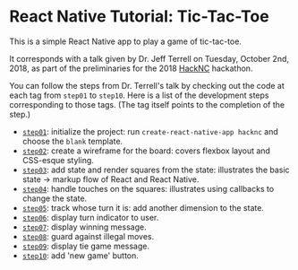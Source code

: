 # React Native Tutorial: Tic-Tac-Toe

This is a simple React Native app to play a game of tic-tac-toe.

It corresponds with a talk given by Dr. Jeff Terrell on Tuesday, October 2nd, 2018, as part of the preliminaries for the 2018 [HackNC](https://hacknc.com/) hackathon.

You can follow the steps from Dr. Terrell's talk by checking out the code at each tag from `step01` to `step10`. Here is a list of the development steps corresponding to those tags. (The tag itself points to the completion of the step.)

- [`step01`](https://gitlab.com/unc-app-lab/react-native-tutorial-tic-tac-toe/commit/22486950b53f6e02cfcbd84820751f13acf44ce2): initialize the project: run `create-react-native-app hacknc` and choose the `blank` template.
- [`step02`](https://gitlab.com/unc-app-lab/react-native-tutorial-tic-tac-toe/commit/b456423692ee24d74efe2584ab71f6c9998836e1): create a wireframe for the board: covers flexbox layout and CSS-esque styling.
- [`step03`](https://gitlab.com/unc-app-lab/react-native-tutorial-tic-tac-toe/commit/133cc63f71a64ab59c8716c6c7e2247bd9f56881): add state and render squares from the state: illustrates the basic state -> markup flow of React and React Native.
- [`step04`](https://gitlab.com/unc-app-lab/react-native-tutorial-tic-tac-toe/commit/27a6962593273f394e0e0299040bc4f3fd249cc6): handle touches on the squares: illustrates using callbacks to change the state.
- [`step05`](https://gitlab.com/unc-app-lab/react-native-tutorial-tic-tac-toe/commit/2cbfccb684c75ef1ffc9e8ed27158fb9212b7996): track whose turn it is: add another dimension to the state.
- [`step06`](https://gitlab.com/unc-app-lab/react-native-tutorial-tic-tac-toe/commit/39fbdccaca81902a5cd054351569c48bc8536cb1): display turn indicator to user.
- [`step07`](https://gitlab.com/unc-app-lab/react-native-tutorial-tic-tac-toe/commit/629449301fa79ebcff037b7860cad84ff81cdf9e): display winning message.
- [`step08`](https://gitlab.com/unc-app-lab/react-native-tutorial-tic-tac-toe/commit/2d76fc60901e3aa4982527ce94f1d45471b01717): guard against illegal moves.
- [`step09`](https://gitlab.com/unc-app-lab/react-native-tutorial-tic-tac-toe/commit/424aca144d4f51cfa55e197438040f2a9feba52f): display tie game message.
- [`step10`](https://gitlab.com/unc-app-lab/react-native-tutorial-tic-tac-toe/commit/cdb81729a79084beaff9e9e23327201e30ee2177): add 'new game' button.
